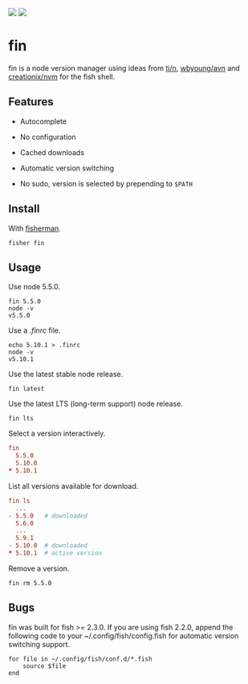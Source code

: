 [slack-link]: https://fisherman-wharf.herokuapp.com
[slack-badge]: https://fisherman-wharf.herokuapp.com/badge.svg
[travis-link]: https://travis-ci.org/fisherman/fisherman
[travis-badge]: https://img.shields.io/travis/fisherman/fisherman.svg

[![][travis-badge]][travis-link]
[![][slack-badge]][slack-link]

# fin

fin is a node version manager using ideas from [tj/n], [wbyoung/avn] and [creationix/nvm] for the fish shell.

## Features

* Autocomplete

* No configuration

* Cached downloads

* Automatic version switching

* No sudo, version is selected by prepending to `$PATH`

## Install

With [fisherman].

```
fisher fin
```

## Usage

Use node 5.5.0.

```fish
fin 5.5.0
node -v
v5.5.0
```

Use a *.finrc* file.

```fish
echo 5.10.1 > .finrc
node -v
v5.10.1
```

Use the latest stable node release.

```
fin latest
```

Use the latest LTS (long-term support) node release.

```
fin lts
```

Select a version interactively.

```toml
fin
  5.5.0
  5.10.0
* 5.10.1
```

List all versions available for download.

```toml
fin ls
  ...
- 5.5.0   # downloaded
  5.6.0
  ...
  5.9.1
- 5.10.0  # downloaded
* 5.10.1  # active version
```

Remove a version.

```
fin rm 5.5.0
```

## Bugs

fin was built for fish >= 2.3.0. If you are using fish 2.2.0, append the following code to your ~/.config/fish/config.fish for automatic version switching support.

```fish
for file in ~/.config/fish/conf.d/*.fish
    source $file
end
```

[bass]: https://github.com/edc/bass
[laborious]: https://github.com/edc/bass/issues/28
[fisherman]: https://github.com/fisherman
[tj/n]: https://github.com/tj/n
[wbyoung/avn]: https://github.com/wbyoung/avn
[creationix/nvm]: https://github.com/creationix/fin
